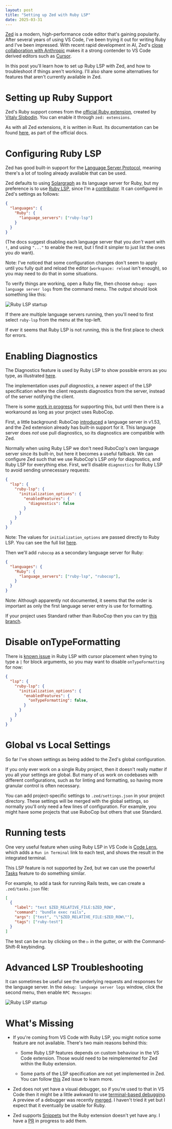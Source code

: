 ```yaml
---
layout: post
title: "Setting up Zed with Ruby LSP"
date: 2025-03-31
---
```


[Zed](https://zed.dev) is a modern, high-performance code editor that's gaining popularity. After several years of using VS Code, I've been trying it out for writing Ruby and I've been impressed. With recent rapid development in AI, Zed's [close collaboration with Anthropic](https://zed.dev/blog/zed-ai) makes it a strong contender to VS Code derived editors such as [Cursor](https://www.cursor.com).

In this post you'll learn how to set up Ruby LSP with Zed, and how to troubleshoot if things aren't working. I'll also share some alternatives for features that aren't currently available in Zed.

# Setting up Ruby Support

Zed's Ruby support comes from the [official Ruby extension](https://github.com/zed-extensions/ruby), created by [Vitaly Slobodin](https://bsky.app/profile/vitallium.bsky.social). You can enable it through `zed: extensions`.

As with all Zed extensions, it is written in Rust. Its documentation can be found [here](https://zed.dev/docs/languages/ruby), as part of the official docs.

# Configuring Ruby LSP

Zed has good built-in support for the [Language Server Protocol](https://microsoft.github.io/language-server-protocol/), meaning there's a lot of tooling already available that can be used.

Zed defaults to using [Solargraph](https://solargraph.org) as its language server for Ruby, but my preference is to use [Ruby LSP](https://github.com/Shopify/ruby-lsp), since I'm a [contributor](https://github.com/Shopify/ruby-lsp/graphs/contributors). It can configured in Zed's settings as follows:

```json
{
  "languages": {
    "Ruby": {
      "language_servers": ["ruby-lsp"]
    }
  }
}
```

(The docs suggest disabling each language server that you *don't* want with `!`, and using `"..."` to enable the rest, but I find it simpler to just list the ones you *do* want).

Note: I've noticed that some configuration changes don't seem to apply until you fully quit and reload the editor (`workspace: reload` isn't enough), so you may need to do that in some situations.

To verify things are working, open a Ruby file, then choose `debug: open language server logs` from the command menu. The output should look something like this:

![Ruby LSP startup](/assets/images/zed-ruby-lsp-startup.png)

If there are multiple language servers running, then you'll need to first select `ruby-lsp` from the menu at the top-left.

If ever it seems that Ruby LSP is not running, this is the first place to check for errors.

# Enabling Diagnostics

The Diagnostics feature is used by Ruby LSP to show possible errors as you type, as illustrated [here](https://shopify.github.io/ruby-lsp/#diagnostics).

The implementation uses *pull diagnostics*, a newer aspect of the LSP specification where the client requests diagnostics from the server, instead of the server notifying the client.

There is some [work in progress](https://github.com/zed-industries/zed/pull/19230) for supporting this, but until then there is a workaround as long as your project uses RuboCop.

First, a little background: RuboCop [introduced](https://docs.rubocop.org/rubocop/usage/lsp.html) a language server in v1.53, and the Zed extension already has built-in support for it. This language server does _not_ use pull diagnostics, so its diagnostics are compatible with Zed.

Normally when using Ruby LSP we don't need RuboCop's own language server since its built-in, but here it becomes a useful fallback. We can configure Zed such that we use RuboCop's LSP _only_ for diagnostics, and Ruby LSP for everything else. First, we'll disable `diagnostics` for Ruby LSP to avoid sending unnecessary requests:

```json
{
  "lsp": {
    "ruby-lsp": {
      "initialization_options": {
        "enabledFeatures": {
          "diagnostics": false
        }
      }
    }
  }
}
```

Note: The values for `initialization_options` are passed directly to Ruby LSP. You can see the full list [here](https://shopify.github.io/ruby-lsp/editors.html#all-initialization-options).


Then we'll add `rubocop` as a secondary language server for Ruby:

```json
{
  "languages": {
    "Ruby": {
      "language_servers": ["ruby-lsp", "rubocop"],
    }
  }
}
```

Note: Although apparently not documented, it seems that the order is important as only the first language server entry is use for formatting.

If your project uses Standard rather than RuboCop then you can try [this branch](https://github.com/zed-extensions/ruby/pull/25).

# Disable onTypeFormatting

There is [known issue](https://github.com/Shopify/ruby-lsp/issues/2971) in Ruby LSP with cursor placement when trying to type a `|` for block arguments, so you may want to disable `onTypeFormatting` for now:

```json
{
  "lsp": {
    "ruby-lsp": {
      "initialization_options": {
        "enabledFeatures": {
          "onTypeFormatting": false,
        }
      }
    }
  }
}
```

# Global vs Local Settings

So far I've shown settings as being added to the Zed's global configuration.

If you only ever work on a single Ruby project, then it doesn't really matter if you all your settings are global. But many of us work on codebases with different configurations, such as for linting and formatting, so having more granular control is often necessary.

You can add project-specific settings to `.zed/settings.json` in your project directory. These settings will be merged with the global settings, so normally you'll only need a few lines of configuration.
For example, you might have some projects that use RuboCop but others that use Standard.

# Running tests

One very useful feature when using Ruby LSP in VS Code is [Code Lens](https://shopify.github.io/ruby-lsp/#code-lens), which adds a `Run in Terminal` link to each test, and shows the result in the integrated terminal.

This LSP feature is not supported by Zed, but we can use the powerful [Tasks](https://zed.dev/docs/tasks) feature to do something similar.

For example, to add a task for running Rails tests, we can create a `.zed/tasks.json` file:

```json
[
  {
    "label": "test $ZED_RELATIVE_FILE:$ZED_ROW",
    "command": "bundle exec rails",
    "args": ["test", "\"$ZED_RELATIVE_FILE:$ZED_ROW\""],
    "tags": ["ruby-test"]
  }
]
```

The test can be run by clicking on the `▷` in the gutter, or with the Command-Shift-R keybinding.

# Advanced LSP Troubleshooting

It can sometimes be useful see the underlying requests and responses for the language server. In the `debug: language server logs` window, click the second menu, then enable `RPC Messages`:

![Ruby LSP startup](/assets/images/zed-lsp-rpc-logging.png)

# What's Missing

- If you're coming from VS Code with Ruby LSP, you might notice some feature are not available. There's two main reasons behind this:

  - Some Ruby LSP features depends on custom behaviour in the VS Code extension. Those would need to be reimplemented for Zed within the Ruby extension.

  - Some parts of the LSP specification are not yet implemented in Zed.
You can follow [this](https://github.com/zed-industries/zed/issues/26916) Zed issue to learn more.

- Zed does not yet have a visual debugger, so if you're used to that in VS Code then it might be a little awkward to use [terminal-based debugging](https://st0012.dev/my-ruby-debugging-tips-in-2025). A preview of a debugger was recently [merged](https://github.com/zed-industries/zed/pull/13433). I haven't tried it yet but I expect that it eventually be usable for Ruby.

- Zed supports [Snippets](https://zed.dev/docs/snippets) but the Ruby extension doesn't yet have any. I have a [PR](https://github.com/zed-extensions/ruby/pull/53) in progress to add them.
